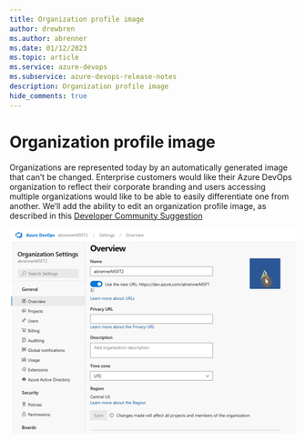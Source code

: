 ```yaml
---
title: Organization profile image
author: drewbren
ms.author: abrenner
ms.date: 01/12/2023
ms.topic: article
ms.service: azure-devops
ms.subservice: azure-devops-release-notes
description: Organization profile image
hide_comments: true
---
```


# Organization profile image

Organizations are represented today by an automatically generated image that can’t be changed. Enterprise customers would like their Azure DevOps organization to reflect their corporate branding and users accessing multiple organizations would like to be able to easily differentiate one from another. We’ll add the ability to edit an organization profile image, as described in this [Developer Community Suggestion](https://developercommunity.visualstudio.com/t/Can-Not-update-Organization-Settings-Ove/1329561)

![OrgProfile.png](media/OrgProfile.png)
